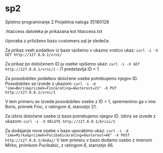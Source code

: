 # sp2
Spletno programiranje 2
Projektna naloga
35180128

.htaccess datoteka je prikazana kot htaccess.txt

Uporaba z priloženo bazo customers.sql je sledeča:

Za prikaz vseh podatkov iz baze vpišemo v ukazno vrstico ukaz: 
`curl -i -X GET http://127.0.0.1/vrni/`

Za prikaz po določenem ID ju osebe vpišemo ukaz: 
`curl -i -X GET http://127.0.0.1/vrni/1` - /1 predstavlja ID = 1

Za posodobitev podatkov določene osebe potrebujemo njegov ID.
Posodobitev se izvede z ukazom:
`curl -i -d "ime=Boris&priimek=Finc&rating=4&starost=21" -X PUT http://127.0.0.1/vrni/1`

V tem primeru se izvede posodobitev osebe z ID = 1, spremenimo ga v ime Boris, priimek Finc, z ratingom 4, starostjo 21.

Za izbris določene osebe iz baze potrebujemo njegov ID.
Izbris se izvede z ukazom: 
`curl -i -X DELETE http://127.0.0.1/brisi/1`

Za dodajanje nove osebe v bazo uporabimo ukaz:
`curl -i -d "ime=Mirko&priimek=Pucibabic&rating=6&starost=46" -X POST http://127.0.0.1/dodaj/`
V tem primeru v bazo dodamo osebo z imenom Mirko, priimkom Pucibabic, z ratingom 6, starostjo 46.
